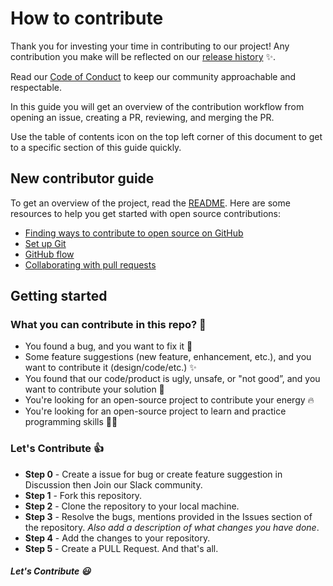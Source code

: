 # How to contribute

Thank you for investing your time in contributing to our project! Any contribution you make will be reflected on our [release history](https://github.com/featbit/featbit/releases) ✨.

Read our [Code of Conduct](https://github.com/featbit/featbit/blob/main/code_of_conduct.md) to keep our community approachable and respectable.

In this guide you will get an overview of the contribution workflow from opening an issue, creating a PR, reviewing, and merging the PR.

Use the table of contents icon  on the top left corner of this document to get to a specific section of this guide quickly.

## New contributor guide

To get an overview of the project, read the [README](README.md). Here are some resources to help you get started with open source contributions:

- [Finding ways to contribute to open source on GitHub](https://docs.github.com/en/get-started/exploring-projects-on-github/finding-ways-to-contribute-to-open-source-on-github)
- [Set up Git](https://docs.github.com/en/get-started/quickstart/set-up-git)
- [GitHub flow](https://docs.github.com/en/get-started/quickstart/github-flow)
- [Collaborating with pull requests](https://docs.github.com/en/github/collaborating-with-pull-requests)

## Getting started

### What you can contribute in this repo? :punch:

- You found a bug, and you want to fix it 🐛
- Some feature suggestions (new feature, enhancement, etc.), and you want to contribute it (design/code/etc.) ✨
- You found that our code/product is ugly, unsafe, or "not good”, and you want to contribute your solution 🚀
- You're looking for an open-source project to contribute your energy 🔥
- You're looking for an open-source project to learn and practice programming skills 👩‍🎓

### Let's Contribute :+1:

- **Step 0** - Create a issue for bug or create feature suggestion in Discussion then Join our Slack community.
- **Step 1** - Fork this repository.
- **Step 2** - Clone the repository to your local machine.
- **Step 3** - Resolve the bugs, mentions provided in the Issues section of the repository. _Also add a description of what changes you have done_.
- **Step 4** - Add the changes to your repository.
- **Step 5** - Create a PULL Request. And that's all.


##### Let's Contribute :smiley:


